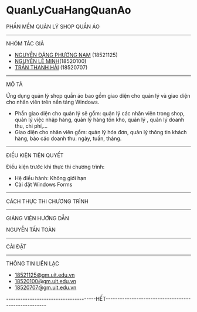 # QuanLyCuaHangQuanAo
PHẦN MỀM QUẢN LÝ SHOP QUẦN ÁO

---------------------------------

NHÓM TÁC GIẢ
- [NGUYỄN ĐẶNG PHƯƠNG NAM](https://github.com/TaolaTrumokehong) (18521125)
- [NGUYỄN LÊ MINH](https://github.com/ZinZinNguyen)(18520100)
- [TRẦN THANH HẢI](https://github.com/TranThanhHai15042000) (18520707)

-----------------------------------

MÔ TẢ

Ứng dụng quản lý shop quần áo bao gồm giao diện cho quản lý và giao diện cho nhân viên trên nền tảng Windows.  
* Phần giao diện cho quản lý sẽ gồm: quản lý các nhân viên trong shop, quản lý việc nhập hàng, quản lý hàng tồn kho, quản lý , quản lý doanh thu, chi phí,...  
* Giao diện cho nhân viên gồm: quản lý hóa đơn, quản lý thông tin khách hàng, báo cáo doanh thu: ngày, tuần, tháng.

-------------------------------------

ĐIỀU KIỆN TIÊN QUYẾT

Điều kiện trước khi thực thi chương trình:
- Hệ điều hành: Không giới hạn
- Cài đặt Windows Forms 

---------------------------------------

CÁCH THỰC THI CHƯƠNG TRÌNH


----------------------


GIẢNG VIÊN HƯỚNG DẪN

NGUYỄN TẤN TOÀN

---------------------
CÀI ĐẶT

---------------------
THÔNG TIN LIÊN LẠC
<!-- UL -->
* 18521125@gm.uit.edu.vn    
* 18520100@gm.uit.edu.vn
* 18520707@gm.uit.edu.vn



--------------------------------------HẾT-----------------------------------------------------
